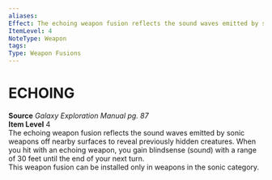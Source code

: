 ```yaml
---
aliases: 
Effect: The echoing weapon fusion reflects the sound waves emitted by sonic weapons off nearby surfaces to reveal previously hidden creatures. When you hit with an echoing weapon, you gain blindsense (sound) with a range of 30 feet until the end of your next turn. This weapon fusion can be installed only in weapons in the sonic category.
ItemLevel: 4
NoteType: Weapon
tags: 
Type: Weapon Fusions
---
```

# ECHOING
**Source** _Galaxy Exploration Manual pg. 87_  
**Item Level** 4  
The echoing weapon fusion reflects the sound waves emitted by sonic weapons off nearby surfaces to reveal previously hidden creatures. When you hit with an echoing weapon, you gain blindsense (sound) with a range of 30 feet until the end of your next turn.  
This weapon fusion can be installed only in weapons in the sonic category.